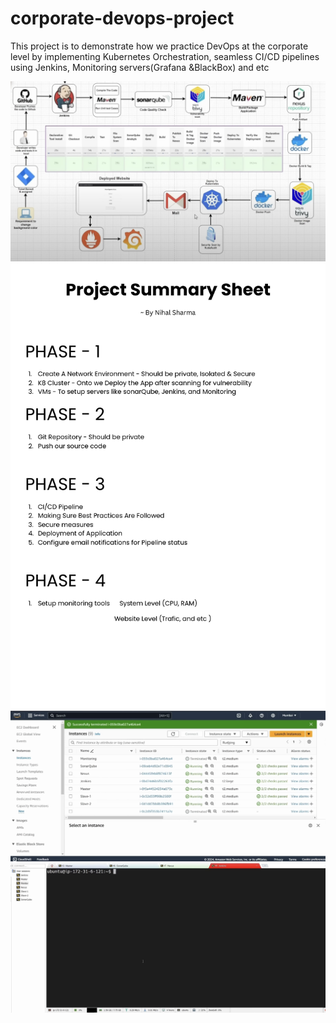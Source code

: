 # corporate-devops-project

This project is to demonstrate how we practice DevOps at the corporate level by implementing Kubernetes Orchestration, seamless CI/CD pipelines using Jenkins, Monitoring servers(Grafana &BlackBox) and etc

<img title="Roadmap" alt="RoadMap" src="./roadmap.png">
<img title="Sheet 1" alt="Sheet 1" src="./summary_sheet.jpg">
<img title="AWS Server" alt="AWS Servers" src="./PHASE-1/aws.png">
<img title="Server Instances In Mobaxterm" alt="Mobaxterm" src="./PHASE-1/VM machine.png">
